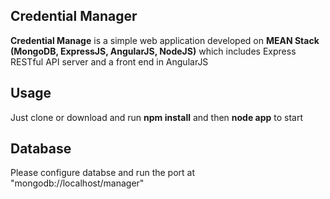 ## Credential Manager ##

**Credential Manage** is a simple web application developed on **MEAN Stack (MongoDB, ExpressJS, AngularJS, NodeJS)** which includes Express RESTful API server and a front end in AngularJS

## Usage ##
Just clone or download and run **npm install** and then **node app** to start

## Database ##
Please configure databse and run the port at "mongodb://localhost/manager"
